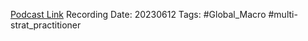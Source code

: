

[Podcast Link](https://www.youtube.com/watch?v=7asToyzrRhI&ab_channel=BlockworksMacro)
Recording Date: 20230612
Tags: #Global_Macro #multi-strat_practitioner 